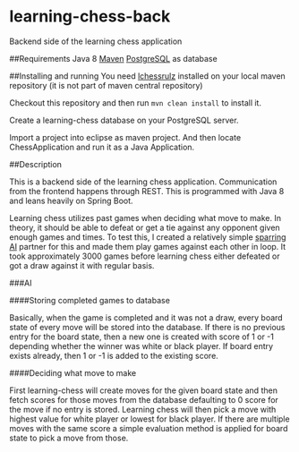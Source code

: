 # learning-chess-back
Backend side of the learning chess application

##Requirements
Java 8
[Maven](https://maven.apache.org/)
[PostgreSQL](http://www.postgresql.org/) as database

##Installing and running
You need [lchessrulz](https://github.com/Humakt83/lchessrulz) installed on your local maven repository (it is not part of maven central repository)

Checkout this repository and then run `mvn clean install` to install it.

Create a learning-chess database on your PostgreSQL server.

Import a project into eclipse as maven project. And then locate ChessApplication and run it as a Java Application.

##Description

This is a backend side of the learning chess application. Communication from the frontend happens through REST.
This is programmed with Java 8 and leans heavily on Spring Boot.

Learning chess utilizes past games when deciding what move to make. In theory, it should be able to defeat or get a tie against any
opponent given enough games and times. To test this, I created a relatively simple 
[sparring AI](https://github.com/Humakt83/sparring-chess) partner for this and made them play games against each other in loop. 
It took approximately 3000 games before learning chess either defeated or got a draw against it with regular basis.

###AI

####Storing completed games to database

Basically, when the game is completed and it was not a draw, every board state of every move will be stored into the database. 
If there is no previous entry for the board state, then a new one is created with score of 1 or -1 depending whether the winner
was white or black player. If board entry exists already, then 1 or -1 is added to the existing score.

####Deciding what move to make

First learning-chess will create moves for the given board state and then fetch scores for those moves from the database defaulting
to 0 score for the move if no entry is stored. Learning chess will then pick a move with highest value for white player or lowest
for black player. If there are multiple moves with the same score a simple evaluation method is applied for board state to pick a 
move from those.
